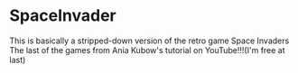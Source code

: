 # SpaceInvader
This is basically a stripped-down version of the retro game Space Invaders
The last of the games from Ania Kubow's tutorial on YouTube!!!(I'm free at last) 
